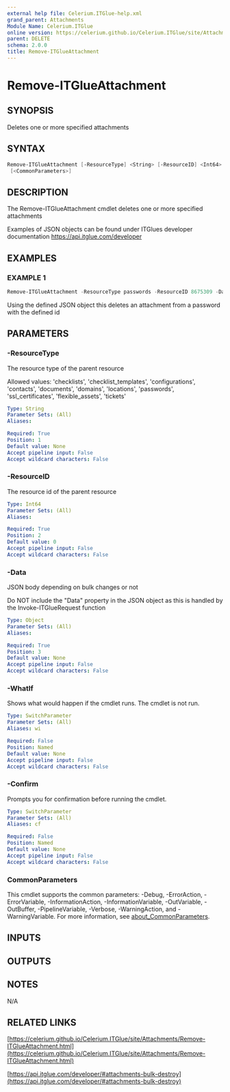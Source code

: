 ```yaml
---
external help file: Celerium.ITGlue-help.xml
grand_parent: Attachments
Module Name: Celerium.ITGlue
online version: https://celerium.github.io/Celerium.ITGlue/site/Attachments/Remove-ITGlueAttachment.html
parent: DELETE
schema: 2.0.0
title: Remove-ITGlueAttachment
---
```


# Remove-ITGlueAttachment

## SYNOPSIS
Deletes one or more specified attachments

## SYNTAX

```powershell
Remove-ITGlueAttachment [-ResourceType] <String> [-ResourceID] <Int64> [-Data] <Object> [-WhatIf] [-Confirm]
 [<CommonParameters>]
```

## DESCRIPTION
The Remove-ITGlueAttachment cmdlet deletes one
or more specified attachments

Examples of JSON objects can be found under ITGlues developer documentation
    https://api.itglue.com/developer

## EXAMPLES

### EXAMPLE 1
```powershell
Remove-ITGlueAttachment -ResourceType passwords -ResourceID 8675309 -Data $JsonObject
```

Using the defined JSON object this deletes an attachment from a
password with the defined id

## PARAMETERS

### -ResourceType
The resource type of the parent resource

Allowed values:
'checklists', 'checklist_templates', 'configurations', 'contacts', 'documents',
'domains', 'locations', 'passwords', 'ssl_certificates', 'flexible_assets', 'tickets'

```yaml
Type: String
Parameter Sets: (All)
Aliases:

Required: True
Position: 1
Default value: None
Accept pipeline input: False
Accept wildcard characters: False
```

### -ResourceID
The resource id of the parent resource

```yaml
Type: Int64
Parameter Sets: (All)
Aliases:

Required: True
Position: 2
Default value: 0
Accept pipeline input: False
Accept wildcard characters: False
```

### -Data
JSON body depending on bulk changes or not

Do NOT include the "Data" property in the JSON object as this is handled
by the Invoke-ITGlueRequest function

```yaml
Type: Object
Parameter Sets: (All)
Aliases:

Required: True
Position: 3
Default value: None
Accept pipeline input: False
Accept wildcard characters: False
```

### -WhatIf
Shows what would happen if the cmdlet runs.
The cmdlet is not run.

```yaml
Type: SwitchParameter
Parameter Sets: (All)
Aliases: wi

Required: False
Position: Named
Default value: None
Accept pipeline input: False
Accept wildcard characters: False
```

### -Confirm
Prompts you for confirmation before running the cmdlet.

```yaml
Type: SwitchParameter
Parameter Sets: (All)
Aliases: cf

Required: False
Position: Named
Default value: None
Accept pipeline input: False
Accept wildcard characters: False
```

### CommonParameters
This cmdlet supports the common parameters: -Debug, -ErrorAction, -ErrorVariable, -InformationAction, -InformationVariable, -OutVariable, -OutBuffer, -PipelineVariable, -Verbose, -WarningAction, and -WarningVariable. For more information, see [about_CommonParameters](http://go.microsoft.com/fwlink/?LinkID=113216).

## INPUTS

## OUTPUTS

## NOTES
N/A

## RELATED LINKS

[https://celerium.github.io/Celerium.ITGlue/site/Attachments/Remove-ITGlueAttachment.html](https://celerium.github.io/Celerium.ITGlue/site/Attachments/Remove-ITGlueAttachment.html)

[https://api.itglue.com/developer/#attachments-bulk-destroy](https://api.itglue.com/developer/#attachments-bulk-destroy)

